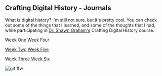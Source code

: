 ## Crafting Digital History - Journals

What is digital history? I'm still not sure, but it's pretty cool. You can check out some of the things that I learned, and some of the thoughts that I had, while participating in [Dr. Shawn Graham's](https://twitter.com/electricarchaeo) Crafting Digital History course.

[Week One](https://github.com/sidxi/week-one/blob/master/journal.md)          [Week Four](https://github.com/sidxi/week-3/blob/master/Journal.md)

[Week Two](https://github.com/sidxi/week-two/blob/master/journal.md)          [Week Five](incoming)

[Week Three](https://github.com/sidxi/week-3/blob/master/Journal.md)          [Week Six](incoming)

![gif ftw](https://media.giphy.com/media/nXxOjZrbnbRxS/200w_d.gif)

